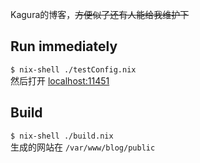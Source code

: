 Kagura的博客，~~方便似了还有人能给我维护下~~

## Run immediately
`$ nix-shell ./testConfig.nix`\
然后打开 [localhost:11451](http://localhost:11451)

## Build
`$ nix-shell ./build.nix`\
生成的网站在 `/var/www/blog/public`
